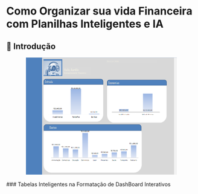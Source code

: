 # Como Organizar sua vida Financeira com Planilhas Inteligentes e IA

## 🚀 Introdução
<p align="center">
<img 
    src="./excel.PNG"
    width="400"  
/>
</p>
### Tabelas Inteligentes na Formatação de DashBoard Interativos


